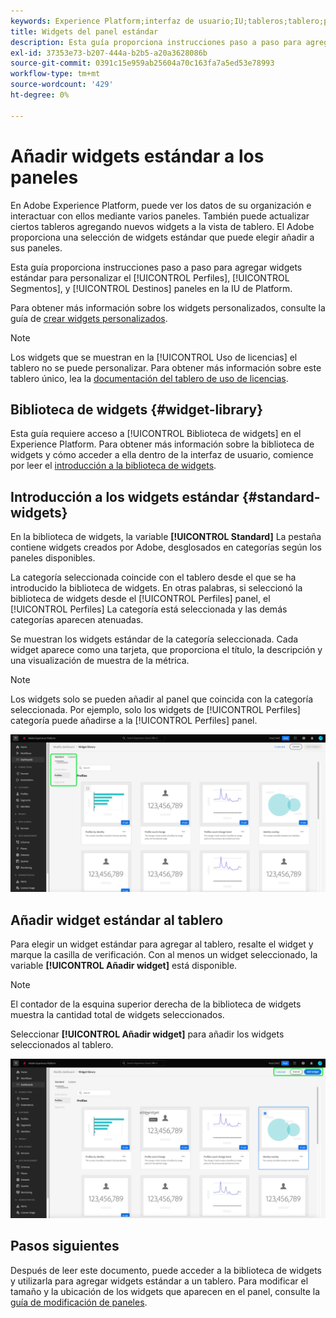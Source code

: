 ```yaml
---
keywords: Experience Platform;interfaz de usuario;IU;tableros;tablero;perfiles;segmentos;destinos;uso de licencias
title: Widgets del panel estándar
description: Esta guía proporciona instrucciones paso a paso para agregar widgets estándar a los paneles de Adobe Experience Platform.
exl-id: 37353e73-b207-444a-b2b5-a20a3628086b
source-git-commit: 0391c15e959ab25604a70c163fa7a5ed53e78993
workflow-type: tm+mt
source-wordcount: '429'
ht-degree: 0%

---
```


# Añadir widgets estándar a los paneles

En Adobe Experience Platform, puede ver los datos de su organización e interactuar con ellos mediante varios paneles. También puede actualizar ciertos tableros agregando nuevos widgets a la vista de tablero. El Adobe proporciona una selección de widgets estándar que puede elegir añadir a sus paneles.

Esta guía proporciona instrucciones paso a paso para agregar widgets estándar para personalizar el [!UICONTROL Perfiles], [!UICONTROL Segmentos], y [!UICONTROL Destinos] paneles en la IU de Platform.

Para obtener más información sobre los widgets personalizados, consulte la guía de [crear widgets personalizados](custom-widgets.md).

>[!NOTE]
>
>Los widgets que se muestran en la [!UICONTROL Uso de licencias] el tablero no se puede personalizar. Para obtener más información sobre este tablero único, lea la [documentación del tablero de uso de licencias](../guides/license-usage.md).

## Biblioteca de widgets {#widget-library}

Esta guía requiere acceso a [!UICONTROL Biblioteca de widgets] en el Experience Platform. Para obtener más información sobre la biblioteca de widgets y cómo acceder a ella dentro de la interfaz de usuario, comience por leer el [introducción a la biblioteca de widgets](widget-library.md).

## Introducción a los widgets estándar {#standard-widgets}

En la biblioteca de widgets, la variable **[!UICONTROL Standard]** La pestaña contiene widgets creados por Adobe, desglosados en categorías según los paneles disponibles.

La categoría seleccionada coincide con el tablero desde el que se ha introducido la biblioteca de widgets. En otras palabras, si seleccionó la biblioteca de widgets desde el [!UICONTROL Perfiles] panel, el [!UICONTROL Perfiles] La categoría está seleccionada y las demás categorías aparecen atenuadas.

Se muestran los widgets estándar de la categoría seleccionada. Cada widget aparece como una tarjeta, que proporciona el título, la descripción y una visualización de muestra de la métrica.

>[!NOTE]
>
>Los widgets solo se pueden añadir al panel que coincida con la categoría seleccionada. Por ejemplo, solo los widgets de [!UICONTROL Perfiles] categoría puede añadirse a la [!UICONTROL Perfiles] panel.

![Espacio de trabajo de la biblioteca de widgets con la pestaña Estándar y las categorías disponibles resaltadas.](../images/customization/standard-widgets.png)

## Añadir widget estándar al tablero

Para elegir un widget estándar para agregar al tablero, resalte el widget y marque la casilla de verificación. Con al menos un widget seleccionado, la variable **[!UICONTROL Añadir widget]** está disponible.

>[!NOTE]
>
>El contador de la esquina superior derecha de la biblioteca de widgets muestra la cantidad total de widgets seleccionados.

Seleccionar **[!UICONTROL Añadir widget]** para añadir los widgets seleccionados al tablero.

![El espacio de trabajo de la biblioteca de widgets con un widget seleccionado y Añadir widget y Cancelar resaltados.](../images/customization/add-widget.png)

## Pasos siguientes

Después de leer este documento, puede acceder a la biblioteca de widgets y utilizarla para agregar widgets estándar a un tablero. Para modificar el tamaño y la ubicación de los widgets que aparecen en el panel, consulte la [guía de modificación de paneles](modify.md).
